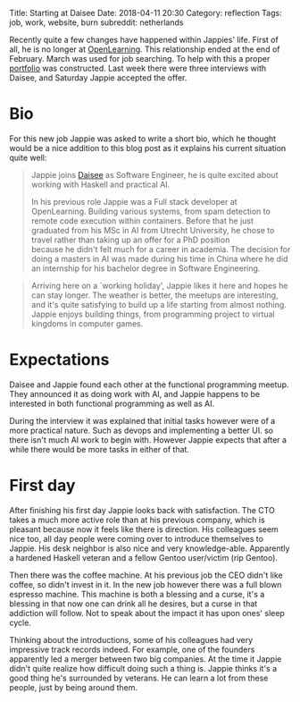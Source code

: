Title: Starting at Daisee
Date: 2018-04-11 20:30
Category: reflection
Tags: job, work, website, burn
subreddit: netherlands

Recently quite a few changes have happened within Jappies' life.
First of all, he is no longer at [OpenLearning](https://www.openlearning.com/).
This relationship ended at the end of February.
March was used for job searching.
To help with this a proper [portfolio](https://jappieklooster.nl/pages/portfolio.html)
was constructed.
Last week there were three interviews with Daisee,
and Saturday Jappie accepted the offer.

# Bio
For this new job Jappie was asked to write a short bio,
which he thought would be a nice addition to this blog post as it explains his
current situation quite well:

> Jappie joins [Daisee](daisee.com) as Software Engineer,
> he is quite excited about working with Haskell and practical AI.
> 
> In his previous role Jappie was a Full stack developer at OpenLearning.
> Building various systems,
> from spam detection to remote code execution within containers.
> Before that he just graduated from his MSc in AI from Utrecht University,
> he chose to travel rather than taking up an offer for a PhD position   
> because he didn't felt much for a career in academia.
> The decision for doing a masters in AI was made during his time in China
> where he did an internship for his bachelor degree in Software Engineering.

> Arriving here on a `working holiday', Jappie likes it here and hopes he can
> stay longer.
> The weather is better, the meetups are interesting,
> and it's quite satisfying to build up a life starting from almost nothing.
> Jappie enjoys building things,
> from programming project to virtual kingdoms in computer games.

# Expectations
Daisee and Jappie found each other at the functional programming meetup.
They announced it as doing work with AI,
and Jappie happens to be interested in both functional programming as well as AI.

During the interview it was explained that initial tasks however were of a more
practical nature.
Such as devops and implementing a better UI.
so there isn't much AI work to begin with.
However Jappie expects that after a while there would be more tasks in either
of that.

# First day
After finishing his first day Jappie looks back with satisfaction.
The CTO takes a much more active role than at his previous company,
which is pleasant because now it feels like there is direction.
His colleagues seem nice too, all day people were coming over to introduce
themselves to Jappie.
His desk neighbor is also nice and very knowledge-able.
Apparently a hardened Haskell veteran and a fellow Gentoo user/victim (rip Gentoo).

Then there was the coffee machine.
At his previous job the CEO didn't like coffee, so didn't invest in it.
In the new job however there was a full blown espresso machine.
This machine is both a blessing and a curse,
it's a blessing in that now one can drink all he desires,
but a curse in that addiction will follow.
Not to speak about the impact it has upon ones' sleep cycle.

Thinking about the introductions, some of his colleagues had very impressive
track records indeed.
For example, one of the founders apparently led a merger between two big
companies.
At the time it Jappie didn't quite realize how difficult doing such a thing is.
Jappie thinks it's a good thing he's surrounded by veterans.
He can learn a lot from these people, just by being around them.
